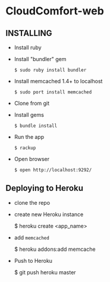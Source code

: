 # CloudComfort-web #



## INSTALLING ##

- Install ruby
- Install "bundler" gem

      $ sudo ruby install bundler


- Install memcached 1.4+ to localhost

      $ sudo port install memcached

- Clone from git
- Install gems

      $ bundle install

- Run the app

      $ rackup

- Open browser

      $ open http://localhost:9292/
   
## Deploying to Heroku ##
- clone the repo
- create new Heroku instance

    $ heroku create <app_name>

- add `memcached`

    $ heroku addons:add memcache

- Push to Heroku

    $ git push heroku master
